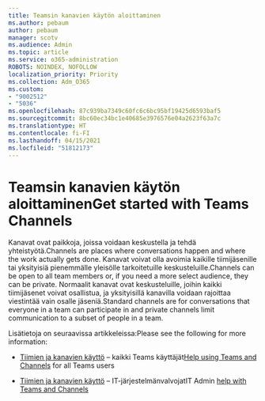 ```yaml
---
title: Teamsin kanavien käytön aloittaminen
ms.author: pebaum
author: pebaum
manager: scotv
ms.audience: Admin
ms.topic: article
ms.service: o365-administration
ROBOTS: NOINDEX, NOFOLLOW
localization_priority: Priority
ms.collection: Adm_O365
ms.custom:
- "9002512"
- "5036"
ms.openlocfilehash: 87c939ba7349c60fc6c6bc95bf19425d6593baf5
ms.sourcegitcommit: 8bc60ec34bc1e40685e3976576e04a2623f63a7c
ms.translationtype: HT
ms.contentlocale: fi-FI
ms.lasthandoff: 04/15/2021
ms.locfileid: "51812173"
---
```

# <a name="get-started-with-teams-channels"></a><span data-ttu-id="9bbb0-102">Teamsin kanavien käytön aloittaminen</span><span class="sxs-lookup"><span data-stu-id="9bbb0-102">Get started with Teams Channels</span></span>

<span data-ttu-id="9bbb0-103">Kanavat ovat paikkoja, joissa voidaan keskustella ja tehdä yhteistyötä.</span><span class="sxs-lookup"><span data-stu-id="9bbb0-103">Channels are places where conversations happen and where the work actually gets done.</span></span> <span data-ttu-id="9bbb0-104">Kanavat voivat olla avoimia kaikille tiimijäsenille tai yksityisiä pienemmälle yleisölle tarkoitetuille keskusteluille.</span><span class="sxs-lookup"><span data-stu-id="9bbb0-104">Channels can be open to all team members or, if you need a more select audience, they can be private.</span></span> <span data-ttu-id="9bbb0-105">Normaalit kanavat ovat keskusteluille, joihin kaikki tiimijäsenet voivat osallistua, ja yksityisillä kanavilla voidaan rajoittaa viestintää vain osalle jäseniä.</span><span class="sxs-lookup"><span data-stu-id="9bbb0-105">Standard channels are for conversations that everyone in a team can participate in and private channels limit communication to a subset of people in a team.</span></span>

<span data-ttu-id="9bbb0-106">Lisätietoja on seuraavissa artikkeleissa:</span><span class="sxs-lookup"><span data-stu-id="9bbb0-106">Please see the following for more information:</span></span>

- <span data-ttu-id="9bbb0-107">[Tiimien ja kanavien käyttö](https://support.office.com/article/teams-and-channels-df38ae23-8f85-46d3-b071-cb11b9de5499) – kaikki Teams käyttäjät</span><span class="sxs-lookup"><span data-stu-id="9bbb0-107">[Help using Teams and Channels](https://support.office.com/article/teams-and-channels-df38ae23-8f85-46d3-b071-cb11b9de5499) for all Teams users</span></span>

- <span data-ttu-id="9bbb0-108">[Tiimien ja kanavien käyttö](https://docs.microsoft.com/microsoftteams/teams-channels-overview) – IT-järjestelmänvalvojat</span><span class="sxs-lookup"><span data-stu-id="9bbb0-108">IT Admin [help with Teams and Channels](https://docs.microsoft.com/microsoftteams/teams-channels-overview)</span></span> 
